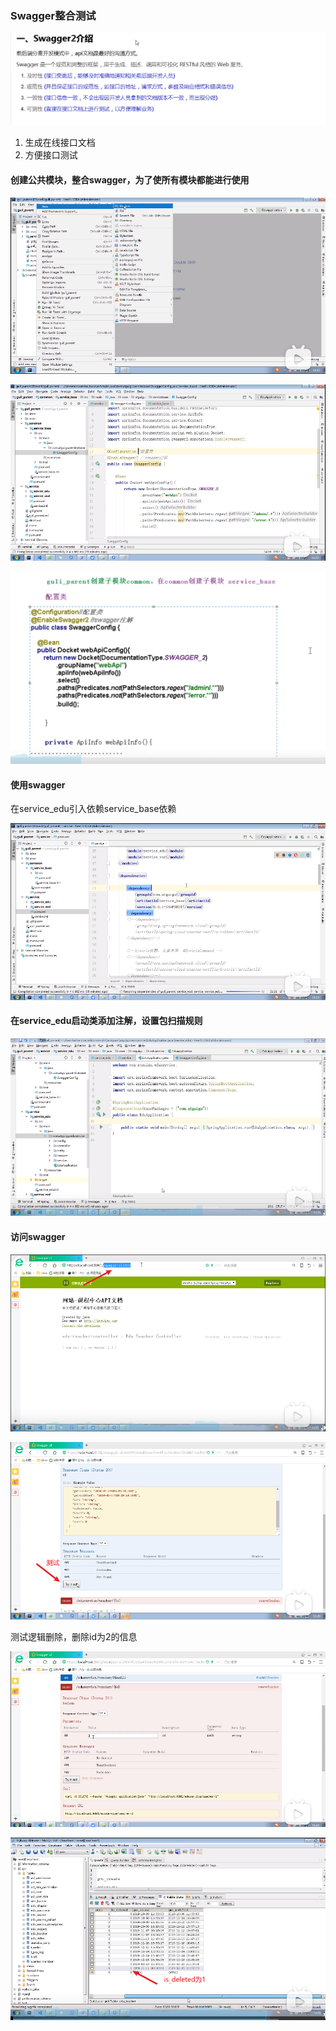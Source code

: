 ### Swagger整合测试

![image-20210514102138733](https://raw.githubusercontent.com/youminglan/Picture/main/img/20210514102145.png)

1. 生成在线接口文档
2. 方便接口测试

#### 创建公共模块，整合swagger，为了使所有模块都能进行使用

![image-20210514102350550](https://raw.githubusercontent.com/youminglan/Picture/main/img/20210514102350.png)



![image-20210514103135822](https://raw.githubusercontent.com/youminglan/Picture/main/img/20210514103135.png)



![image-20210514102926158](https://raw.githubusercontent.com/youminglan/Picture/main/img/20210514102926.png)



#### 使用swagger

在service_edu引入依赖service_base依赖

![image-20210514103353999](https://raw.githubusercontent.com/youminglan/Picture/main/img/20210514103354.png)



#### 在service_edu启动类添加注解，设置包扫描规则

![image-20210514103709158](https://raw.githubusercontent.com/youminglan/Picture/main/img/20210514103709.png)



#### 访问swagger

![image-20210514103910919](https://raw.githubusercontent.com/youminglan/Picture/main/img/20210514103910.png)



![image-20210514104125767](https://raw.githubusercontent.com/youminglan/Picture/main/img/20210514104125.png)



测试逻辑删除，删除id为2的信息

![image-20210514104314071](https://raw.githubusercontent.com/youminglan/Picture/main/img/20210514104314.png)



![image-20210514104416318](https://raw.githubusercontent.com/youminglan/Picture/main/img/20210514104416.png)